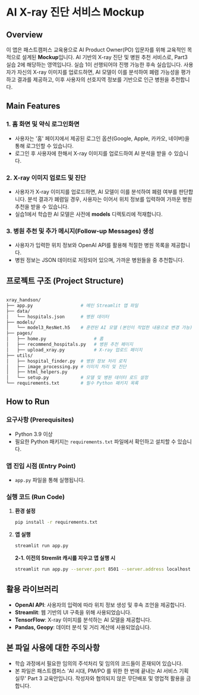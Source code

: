 # AI X-ray 진단 서비스 Mockup


## Overview
이 앱은 패스트캠퍼스 교육용으로 AI Product Owner(PO) 입문자를 위해 교육적인 목적으로 설계된 **Mockup**입니다.
AI 기반의 X-ray 진단 및 병원 추천 서비스로, Part3 실습 2에 해당하는 영역입니다. 실습 1이 선행되어야 진행 가능한 후속 실습입니다.
사용자가 자신의 X-ray 이미지를 업로드하면, AI 모델이 이를 분석하여 폐렴 가능성을 평가하고 결과를 제공하고, 이후 사용자의 선호지역 정보를 기반으로 인근 병원을 추천합니다.


## Main Features

### 1. 홈 화면 및 약식 로그인화면
- 사용자는 '홈' 페이지에서 제공된 로그인 옵션(Google, Apple, 카카오, 네이버)을 통해 로그인할 수 있습니다.
- 로그인 후 사용자에 한해서 X-ray 이미지를 업로드하여 AI 분석을 받을 수 있습니다.

### 2. X-ray 이미지 업로드 및 진단 
- 사용자가 X-ray 이미지를 업로드하면, AI 모델이 이를 분석하여 폐렴 여부를 판단합니다. 분석 결과가 폐렴일 경우, 사용자는 이어서 위치 정보를 입력하여 가까운 병원 추천을 받을 수 있습니다.
- 실습1에서 학습한 AI 모델은 사전에 **models** 디렉토리에 적재합니다.

### 3. 병원 추천 및 추가 메시지(Follow-up Messages) 생성
- 사용자가 입력한 위치 정보와 OpenAI API를 활용해 적절한 병원 목록을 제공합니다.
- 병원 정보는 JSON 데이터로 저장되어 있으며, 가까운 병원들을  중 추천합니다.


## 프로젝트 구조 (Project Structure)

  ```sh

  xray_handson/
  ├── app.py                  # 메인 Streamlit 앱 파일
  ├── data/
  │   └── hospitals.json      # 병원 데이터
  ├── models/
  │   └── model3_ResNet.h5    # 훈련된 AI 모델 (본인이 작업한 내용으로 변경 가능)
  ├── pages/
  │   ├── home.py                  # 홈 
  │   ├── recommend_hospitals.py   # 병원 추천 페이지
  │   ├── upload_xray.py           # X-ray 업로드 페이지
  ├── utils/
  │   ├── hospital_finder.py  # 병원 정보 처리 로직
  │   ├── image_processing.py # 이미지 처리 및 진단
  │   ├── html_helpers.py     
  │   └── setup.py            # 모델 및 병원 데이터 로드 설정
  └── requirements.txt        # 필수 Python 패키지 목록

  ```


## How to Run

### 요구사항 (Prerequisites)
- Python 3.9 이상
- 필요한 Python 패키지는 `requirements.txt` 파일에서 확인하고 설치할 수 있습니다.


### 앱 진입 시점 (Entry Point)
- `app.py` 파일을 통해 실행됩니다.


### 실행 코드 (Run Code)
1. **환경 설정**
    ```sh
    pip install -r requirements.txt
    ```

2. **앱 실행**
    ```sh
    streamlit run app.py
    ```
   **2-1. 이전의 Stremlit 캐시를 지우고 앱 실행 시**
    ```sh
    streamlit run app.py --server.port 8501 --server.address localhost --server.enableCORS false --global.developmentMode false
    ```

## 활용 라이브러리
- **OpenAI API**: 사용자의 입력에 따라 위치 정보 생성 및 후속 조언을 제공합니다.
- **Streamlit**: 웹 기반의 UI 구축을 위해 사용되었습니다.
- **TensorFlow**: X-ray 이미지를 분석하는 AI 모델을 제공합니다.
- **Pandas, Geopy**: 데이터 분석 및 거리 계산에 사용되었습니다.


## 본 파일 사용에 대한 주의사항
- 학습 과정에서 필요한 임의의 주석처리 및 임의의 코드들이 혼재되어 있습니다.
- 본 파일은 패스트캠퍼스 'AI 시대, PM/PO 를 위한 한 번에 끝내는 AI 서비스 기획 실무' Part 3 교육안입니다. 작성자와 협의되지 않은 무단배포 및 영업적 활용을 금합니다.